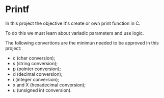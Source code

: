 # Printf

In this project the objective it's create or own print function in C.

To do this we must learn about variadic parameters and use logic.

The following convertions are the minimun needed to be approved in this project:

- c (char conversion);
- s (string conversion);
- p (pointer conversion);
- d (decimal conversion);
- i (integer conversion);
- x and X (hexadecimal conversion);
- u (unsigned int conversion).
